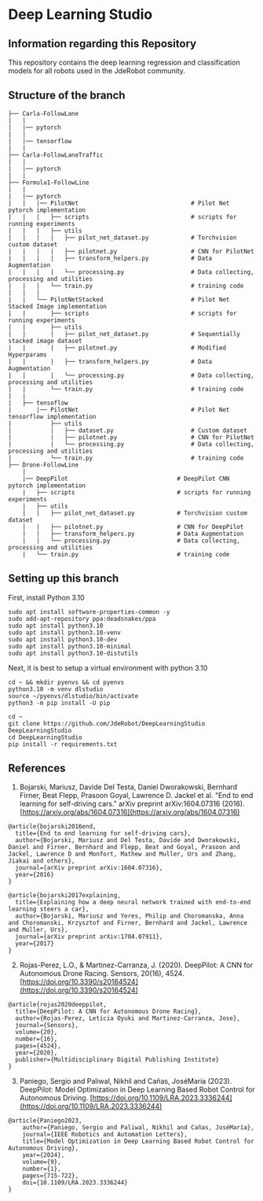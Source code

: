 # Deep Learning Studio

## Information regarding this Repository

This repository contains the deep learning regression and classification models for all robots used in the JdeRobot community.


## Structure of the branch

    ├── Carla-FollowLane
    |   |
    |   |── pytorch
    |   |   
    |   |── tensorflow
    |   |   
    ├── Carla-FollowLaneTraffic
    |   |
    |   |── pytorch
    |   |  
    ├── Formula1-FollowLine
    |   |
    |   |── pytorch
    |   |   |── PilotNet                                # Pilot Net pytorch implementation
    |   |   |   ├── scripts                             # scripts for running experiments 
    |   |   |   ├── utils                               
    |   |   |   |   ├── pilot_net_dataset.py            # Torchvision custom dataset
    |   |   |   |   ├── pilotnet.py                     # CNN for PilotNet
    |   |   |   |   ├── transform_helpers.py            # Data Augmentation
    |   |   |   |   └── processing.py                   # Data collecting, processing and utilities
    |   |   |   └── train.py                            # training code
    |   |   |
    |   |   └── PilotNetStacked                         # Pilot Net Stacked Image implementation
    |   |       ├── scripts                             # scripts for running experiments 
    |   |       ├── utils                               
    |   |       |   ├── pilot_net_dataset.py            # Sequentially stacked image dataset
    |   |       |   ├── pilotnet.py                     # Modified Hyperparams 
    |   |       |   ├── transform_helpers.py            # Data Augmentation
    |   |       |   └── processing.py                   # Data collecting, processing and utilities
    |   |       └── train.py                            # training code
    |   |
    |   ├── tensoflow
    |       |── PilotNet                                # Pilot Net tensorflow implementation
    |           ├── utils                               
    |           |   ├── dataset.py                      # Custom dataset
    |           |   ├── pilotnet.py                     # CNN for PilotNet
    |           |   └── processing.py                   # Data collecting, processing and utilities
    |           └── train.py                            # training code
    ├── Drone-FollowLine
        |
        |── DeepPilot                               # DeepPilot CNN pytorch implementation
        |   ├── scripts                             # scripts for running experiments 
        |   ├── utils                               
        |   |   ├── pilot_net_dataset.py            # Torchvision custom dataset
        |   |   ├── pilotnet.py                     # CNN for DeepPilot
        |   |   ├── transform_helpers.py            # Data Augmentation
        |   |   └── processing.py                   # Data collecting, processing and utilities
        |   └── train.py                            # training code


## Setting up this branch

First, install Python 3.10

```
sudo apt install software-properties-common -y
sudo add-apt-repository ppa:deadsnakes/ppa
sudo apt install python3.10
sudo apt install python3.10-venv
sudo apt install python3.10-dev
sudo apt install python3.10-minimal
sudo apt install python3.10-distutils
```

Next, it is best to setup a virtual environment with python 3.10

```
cd ~ && mkdir pyenvs && cd pyenvs
python3.10 -m venv dlstudio
source ~/pyenvs/dlstudio/bin/activate
python3 -m pip install -U pip

cd ~
git clone https://github.com/JdeRobot/DeepLearningStudio DeepLearningStudio
cd DeepLearningStudio
pip install -r requirements.txt
```

## References

1. Bojarski, Mariusz, Davide Del Testa, Daniel Dworakowski, Bernhard Firner, Beat Flepp, Prasoon Goyal, Lawrence D. Jackel et al. "End to end learning for self-driving cars." arXiv preprint arXiv:1604.07316 (2016). [https://arxiv.org/abs/1604.07316](https://arxiv.org/abs/1604.07316)

```
@article{bojarski2016end,
  title={End to end learning for self-driving cars},
  author={Bojarski, Mariusz and Del Testa, Davide and Dworakowski, Daniel and Firner, Bernhard and Flepp, Beat and Goyal, Prasoon and Jackel, Lawrence D and Monfort, Mathew and Muller, Urs and Zhang, Jiakai and others},
  journal={arXiv preprint arXiv:1604.07316},
  year={2016}
}

@article{bojarski2017explaining,
  title={Explaining how a deep neural network trained with end-to-end learning steers a car},
  author={Bojarski, Mariusz and Yeres, Philip and Choromanska, Anna and Choromanski, Krzysztof and Firner, Bernhard and Jackel, Lawrence and Muller, Urs},
  journal={arXiv preprint arXiv:1704.07911},
  year={2017}
}
```

2. Rojas-Perez, L.O., & Martinez-Carranza, J. (2020). DeepPilot: A CNN for Autonomous Drone Racing. Sensors, 20(16), 4524. [https://doi.org/10.3390/s20164524](https://doi.org/10.3390/s20164524)

```
@article{rojas2020deeppilot,
  title={DeepPilot: A CNN for Autonomous Drone Racing},
  author={Rojas-Perez, Leticia Oyuki and Martinez-Carranza, Jose},
  journal={Sensors},
  volume={20},
  number={16},
  pages={4524},
  year={2020},
  publisher={Multidisciplinary Digital Publishing Institute}
}
```

3. Paniego, Sergio and Paliwal, Nikhil and Cañas, JoséMaría (2023). DeepPilot: Model Optimization in Deep Learning Based Robot Control for Autonomous Driving. [https://doi.org/10.1109/LRA.2023.3336244](https://doi.org/10.1109/LRA.2023.3336244)

```
@article{Paniego2023,
    author={Paniego, Sergio and Paliwal, Nikhil and Cañas, JoséMaría},
    journal={IEEE Robotics and Automation Letters}, 
    title={Model Optimization in Deep Learning Based Robot Control for Autonomous Driving}, 
    year={2024},
    volume={9},
    number={1},
    pages={715-722},
    doi={10.1109/LRA.2023.3336244}
}
```
